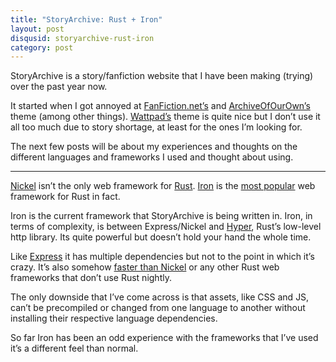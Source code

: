```yaml
--- 
title: "StoryArchive: Rust + Iron"
layout: post
disqusid: storyarchive-rust-iron
category: post
---
```

StoryArchive is a story/fanfiction website that I have been making (trying) over the past year now. 

It started when I got annoyed at [FanFiction.net’s](https://www.fanfiction.net/) and [ArchiveOfOurOwn’s](https://archiveofourown.org/) theme (among other things). [Wattpad’s](https://www.wattpad.com/) theme is quite nice but I don’t use it all too much due to story shortage, at least for the ones I’m looking for.

The next few posts will be about my experiences and thoughts on the different languages and frameworks I used and thought about using.

---

[Nickel](https://github.com/nickel-org/nickel.rs) isn’t the only web framework for [Rust](https://www.rust-lang.org/en-US/). [Iron](http://ironframework.io/) is the [most popular](http://www.arewewebyet.org/topics/frameworks/#pkg-iron) web framework for Rust in fact.

Iron is the current framework that StoryArchive is being written in. Iron, in terms of complexity, is between Express/Nickel and [Hyper](https://github.com/hyperium/hyper), Rust’s low-level http library. Its quite powerful but doesn’t hold your hand the whole time.

Like [Express](http://expressjs.com/) it has multiple dependencies but not to the point in which it’s crazy. It’s also somehow [faster than Nickel](https://ojensen5115.github.io/rust/performance-nickel-vs-iron) or any other Rust web frameworks that don’t use Rust nightly. 

The only downside that I’ve come across is that assets, like CSS and JS, can’t be precompiled or changed from one language to another without installing their respective language dependencies.

So far Iron has been an odd experience with the frameworks that I’ve used it’s a different feel than normal.
